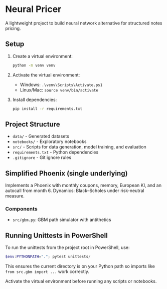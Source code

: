 # Neural Pricer

A lightweight project to build neural network alternative for structured notes pricing.

## Setup

1. Create a virtual environment:

   ```bash
   python -m venv venv
   ```

2. Activate the virtual environment:

   - Windows: `.\venv\Scripts\Activate.ps1`
   - Linux/Mac: `source venv/bin/activate`

3. Install dependencies:
   ```bash
   pip install -r requirements.txt
   ```

## Project Structure

- `data/` - Generated datasets
- `notebooks/` - Exploratory notebooks
- `src/` - Scripts for data generation, model training, and evaluation
- `requirements.txt` - Python dependencies
- `.gitignore` - Git ignore rules

## Simplified Phoenix (single underlying)

Implements a Phoenix with monthly coupons, memory, European KI, and an autocall from month 6.
Dynamics: Black–Scholes under risk-neutral measure.

### Components

- `src/gbm.py`: GBM path simulator with antithetics

## Running Unittests in PowerShell

To run the unittests from the project root in PowerShell, use:

```powershell
$env:PYTHONPATH="."; pytest unittests/
```

This ensures the current directory is on your Python path so imports like `from src.gbm import ...` work correctly.

Activate the virtual environment before running any scripts or notebooks.
